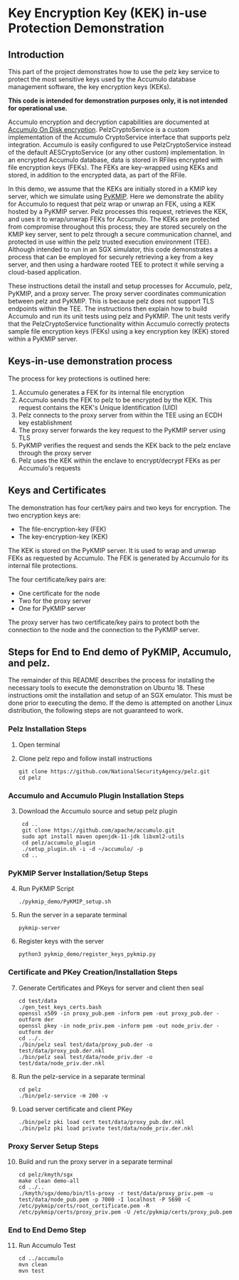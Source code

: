 # Key Encryption Key (KEK) in-use Protection Demonstration 

## Introduction
This part of the project demonstrates how to use the pelz key service to protect the most sensitive 
keys used by the Accumulo database management software, the key encryption keys (KEKs). 

**This code is intended for demonstration purposes only, it is not intended for operational use.**

Accumulo encryption and decryption capabilities are documented at [Accumulo On Disk encryption](https://accumulo.apache.org/docs/2.x/security/on-disk-encryption). 
PelzCryptoService is a custom implementation of the Accumulo CryptoService interface that supports 
pelz integration. Accumulo is easily configured to use PelzCryptoService instead of the default 
AESCryptoService (or any other custom) implementation. In an encrypted Accumulo database, data is 
stored in RFiles encrypted with file encryption keys (FEKs). The FEKs are key-wrapped using KEKs 
and stored, in addition to the encrypted data, as part of the RFile. 

In this demo, we assume that the KEKs are initially stored in a KMIP key server, which we simulate 
using [PyKMIP](https://github.com/OpenKMIP/PyKMIP). Here we demonstrate the ability for Accumulo 
to request that pelz wrap or unwrap an FEK, using a KEK hosted by a PyKMIP server. Pelz processes 
this request, retrieves the KEK, and uses it to wrap/unwrap FEKs for Accumulo. The KEKs are 
protected from compromise throughout this process; they are stored securely on the KMIP key server, 
sent to pelz through a secure communication channel, and protected in use within the pelz trusted 
execution environment (TEE). Although intended to run in an SGX simulator, this code demonstrates 
a process that can be employed for securely retrieving a key from a key server, and then using a 
hardware rooted TEE to protect it while serving a cloud-based application. 

These instructions detail the install and setup processes for Accumulo, pelz, PyKMIP, and a proxy 
server. The proxy server coordinates communication between pelz and PyKMIP. This is because pelz 
does not support TLS endpoints within the TEE. The instructions then explain how to build Accumulo 
and run its unit tests using pelz and PyKMIP. The unit tests verify that the PelzCryptoService 
functionality within Accumulo correctly protects sample file encryption keys (FEKs) using a key 
encryption key (KEK) stored within a PyKMIP server. 

## Keys-in-use demonstration process

The process for key protections is outlined here:  

1. Accumulo generates a FEK for its internal file encryption
2. Accumulo sends the FEK to pelz to be encrypted by the KEK. This request contains the KEK's
  Unique Identification (UID)
3. Pelz connects to the proxy server from within the TEE using an ECDH key establishment
4. The proxy server forwards the key request to the PyKMIP server using TLS
5. PyKMIP verifies the request and sends the KEK back to the pelz enclave through the proxy server
6. Pelz uses the KEK within the enclave to encrypt/decrypt FEKs as per Accumulo's requests

## Keys and Certificates

The demonstration has four cert/key pairs and two keys for encryption. The two encryption keys are:  

 * The file-encryption-key (FEK)
 * The key-encryption-key (KEK) 

The KEK is stored on the PyKMIP server. It is used to wrap and unwrap FEKs as requested by Accumulo.
The FEK is generated by Accumulo for its internal file protections.  

The four certificate/key pairs are:  

 * One certificate for the node
 * Two for the proxy server
 * One for PyKMIP server

The proxy server has two certificate/key pairs to protect both the connection to the node and the
connection to the PyKMIP server.

## Steps for End to End demo of PyKMIP, Accumulo, and pelz. 
The remainder of this README describes the process for installing the necessary tools to execute
the demonstration on Ubuntu 18. These instructions omit the installation and setup of an SGX emulator. This must
be done prior to executing the demo. If the demo is attempted on another Linux distribution, the following steps 
are not guaranteed to work.

### Pelz Installation Steps
1.  Open terminal
2.	Clone pelz repo and follow install instructions

		git clone https://github.com/NationalSecurityAgency/pelz.git
		cd pelz

### Accumulo and Accumulo Plugin Installation Steps 
3. Download the Accumulo source and setup pelz plugin

		cd ..
		git clone https://github.com/apache/accumulo.git
		sudo apt install maven openjdk-11-jdk libxml2-utils
		cd pelz/accumulo_plugin
		./setup_plugin.sh -i -d ~/accumulo/ -p
		cd ..

### PyKMIP Server Installation/Setup Steps
4.  Run PyKMIP Script

		./pykmip_demo/PyKMIP_setup.sh

5.  Run the server in a separate terminal

		pykmip-server

6.  Register keys with the server

		python3 pykmip_demo/register_keys_pykmip.py


### Certificate and PKey Creation/Installation Steps
7.	Generate Certificates and PKeys for server and client then seal

		cd test/data
		./gen_test_keys_certs.bash
		openssl x509 -in proxy_pub.pem -inform pem -out proxy_pub.der -outform der
		openssl pkey -in node_priv.pem -inform pem -out node_priv.der -outform der
		cd ../..
		./bin/pelz seal test/data/proxy_pub.der -o test/data/proxy_pub.der.nkl
		./bin/pelz seal test/data/node_priv.der -o test/data/node_priv.der.nkl

8.	Run the pelz-service in a separate terminal

		cd pelz
		./bin/pelz-service -m 200 -v

9.	Load server certificate and client PKey

		./bin/pelz pki load cert test/data/proxy_pub.der.nkl
		./bin/pelz pki load private test/data/node_priv.der.nkl

### Proxy Server Setup Steps
10.	Build and run the proxy server in a separate terminal

		cd pelz/kmyth/sgx
		make clean demo-all
		cd ../..
		./kmyth/sgx/demo/bin/tls-proxy -r test/data/proxy_priv.pem -u test/data/node_pub.pem -p 7000 -I localhost -P 5690 -C /etc/pykmip/certs/root_certificate.pem -R /etc/pykmip/certs/proxy_priv.pem -U /etc/pykmip/certs/proxy_pub.pem

### End to End Demo Step
11. Run Accumulo Test

		cd ../accumulo
		mvn clean
		mvn test

